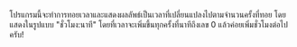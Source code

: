 โปรแกรมนี้จะทำการทอยเวลาและแสดงผลลัพธ์เป็นเวลาที่เปลี่ยนแปลงไปตามจำนวนครั้งที่ทอย โดยแสดงในรูปแบบ "ชั่วโมง:นาที" โดยที่เวลาจะเพิ่มขึ้นทุกครั้งที่นาทีถึงเลข 0 แล้วค่อยเพิ่มชั่วโมงต่อไปครับ!